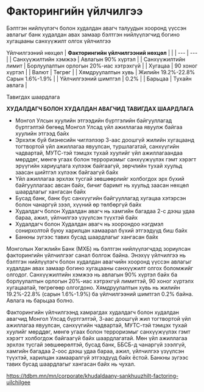 # Факторингийн үйлчилгээ

Бэлтгэн нийлүүлэгч болон худалдан авагч талуудын хооронд үүссэн авлагыг банк худалдан авах замаар бэлтгэн нийлүүлэгчид богино хугацааны санхүүжилт олгох үйлчилгээ

Үйлчилгээний нөхцөл
| **Факторингийн үйлчилгээний нөхцөл** | |
| --- | --- |
| Санхүүжилтийн хэмжээ | Авлагын 90% хүртэл |
| Санхүүжилтийн лимит | Борлуулалтын орлогын 20%-иас хэтрэхгүй |
| Хугацаа | 90 хоног хүртэл |
| Валют | Төгрөг |
| Хямдруулалтын хувь | Жилийн 19.2%-22.8%  Сарын 1.6%-1.9% |
| Үйлчилгээний шимтгэл | 0.2% |
| Барьцаа | Тухайн авлага |


Тавигдах шаардлага

**ХУДАЛДАГЧ БОЛОН ХУДАЛДАН АВАГЧИД ТАВИГДАХ ШААРДЛАГА**

* Монгол Улсын хуулийн этгээдийн бүртгэлийн байгууллагад бүртгэлтэй бөгөөд Монгол Улсад үйл ажиллагаа явуулж байгаа хуулийн этгээд байх
* Эрхэлж буй бизнесийн чиглэлээр 3-аас доошгүй жилийн хугацаанд тогтвортой үйл ажиллагаа явуулсан, туршлагатай, санхүүгийн чадвартай, МУТС-тэй тэмцэх тухай хуулийг үйл ажиллагаандаа мөрддөг, мөнгө угаах болон терроризмыг санхүүжүүлэх гэмт хэрэгт эрүүгийн хариуцлага хүлээж байгаагүй, зөрчлийн тухай хуульд заасан шийтгэл хүлээж байгаагүй байх
* Үйл ажиллагаа эрхлэх тусгай зөвшөөрлийг холбогдох эрх бүхий байгууллагаас авсан байх, бичиг баримт нь хуульд заасан нөхцөл шаардлагыг хангасан байх
* Бусад банк, банк бус санхүүгийн байгууллагад хугацаа хэтэрсэн болон чанаргүй зээл, хүүний өр төлбөргүй байх
* Худалдагч болон Худалдан авагч нь хамгийн багадаа 2-с дээш удаа бараа, ажил, үйлчилгээ үзүүлсэн түүхтэй байх
* Худалдагч болон Худалдан авагч нь хоорондоо нэгдмэл сонирхолтой буюу харилцан хамаарал бүхий этгээдүүд биш байх
* Банкны зүгээс тавих бусад шаардлагыг хангасан байх


Монголын Хөгжлийн Банк (МХБ) нь бэлтгэн нийлүүлэгчдэд зориулсан факторингийн үйлчилгээг санал болгож байна. Энэхүү үйлчилгээ нь бэлтгэн нийлүүлэгч болон худалдан авагчийн хооронд үүссэн авлагыг худалдан авах замаар богино хугацааны санхүүжилт олгох боломжийг олгодог. Санхүүжилтийн хэмжээ нь авлагын 90% хүртэл байх ба борлуулалтын орлогын 20%-иас хэтрэхгүй лимиттэй, 90 хоног хүртэлх хугацаатай, төгрөгөөр олгогдоно. Хямдруулалтын хувь нь жилийн 19.2%-22.8% (сарын 1.6%-1.9%) ба үйлчилгээний шимтгэл 0.2% байна. Авлага нь барьцаа болно.

Факторингийн үйлчилгээнд хамрагдах худалдагч болон худалдан авагчид Монгол Улсад бүртгэлтэй, 3-аас доошгүй жил тогтвортой үйл ажиллагаа явуулсан, санхүүгийн чадвартай, МУТС-тэй тэмцэх тухай хуулийг мөрддөг, мөнгө угаах болон терроризмыг санхүүжүүлэх гэмт хэрэгт холбогдож байгаагүй байх шаардлагатай. Мөн үйл ажиллагаа эрхлэх тусгай зөвшөөрөлтэй, бусад банк, ББСБ-д чанаргүй зээлгүй, хамгийн багадаа 2-оос дээш удаа бараа, ажил, үйлчилгээ үзүүлсэн түүхтэй, харилцан хамааралгүй этгээдүүд байх ёстой. Банкны зүгээс тавих бусад шаардлагыг хангасан байх нь чухал.

https://tdbm.mn/mn/corporate/khudaldaany-sankhuuzhilt-factoring-uilchilgee